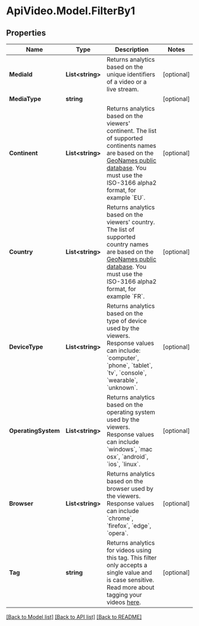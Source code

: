 # ApiVideo.Model.FilterBy1

## Properties

Name | Type | Description | Notes
------------ | ------------- | ------------- | -------------
**MediaId** | **List&lt;string&gt;** | Returns analytics based on the unique identifiers of a video or a live stream. | [optional] 
**MediaType** | **string** |  | [optional] 
**Continent** | **List&lt;string&gt;** | Returns analytics based on the viewers&#39; continent. The list of supported continents names are based on the [GeoNames public database](https://www.geonames.org/countries/). You must use the ISO-3166 alpha2 format, for example &#x60;EU&#x60;. | [optional] 
**Country** | **List&lt;string&gt;** | Returns analytics based on the viewers&#39; country. The list of supported country names are based on the [GeoNames public database](https://www.geonames.org/countries/). You must use the ISO-3166 alpha2 format, for example &#x60;FR&#x60;. | [optional] 
**DeviceType** | **List&lt;string&gt;** | Returns analytics based on the type of device used by the viewers. Response values can include: &#x60;computer&#x60;, &#x60;phone&#x60;, &#x60;tablet&#x60;, &#x60;tv&#x60;, &#x60;console&#x60;, &#x60;wearable&#x60;, &#x60;unknown&#x60;. | [optional] 
**OperatingSystem** | **List&lt;string&gt;** | Returns analytics based on the operating system used by the viewers. Response values can include &#x60;windows&#x60;, &#x60;mac osx&#x60;, &#x60;android&#x60;, &#x60;ios&#x60;, &#x60;linux&#x60;. | [optional] 
**Browser** | **List&lt;string&gt;** | Returns analytics based on the browser used by the viewers. Response values can include &#x60;chrome&#x60;, &#x60;firefox&#x60;, &#x60;edge&#x60;, &#x60;opera&#x60;. | [optional] 
**Tag** | **string** | Returns analytics for videos using this tag. This filter only accepts a single value and is case sensitive. Read more about tagging your videos [here](https://docs.api.video/vod/tags-metadata). | [optional] 

[[Back to Model list]](../README.md#documentation-for-models) [[Back to API list]](../README.md#documentation-for-api-endpoints) [[Back to README]](../README.md)

